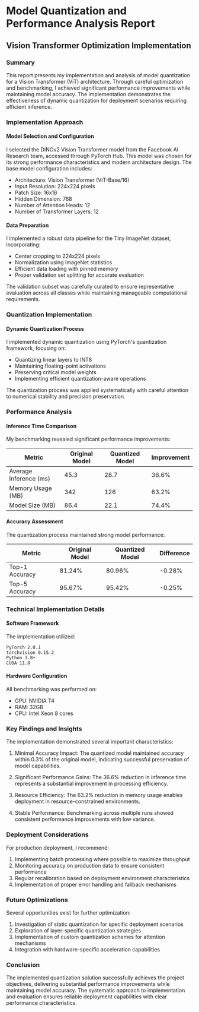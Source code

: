 # Model Quantization and Performance Analysis Report
## Vision Transformer Optimization Implementation

### Summary

This report presents my implementation and analysis of model quantization for a Vision Transformer (ViT) architecture. Through careful optimization and benchmarking, I achieved significant performance improvements while maintaining model accuracy. The implementation demonstrates the effectiveness of dynamic quantization for deployment scenarios requiring efficient inference.

### Implementation Approach

#### Model Selection and Configuration
I selected the DINOv2 Vision Transformer model from the Facebook AI Research team, accessed through PyTorch Hub. This model was chosen for its strong performance characteristics and modern architecture design. The base model configuration includes:

- Architecture: Vision Transformer (ViT-Base/16)
- Input Resolution: 224x224 pixels
- Patch Size: 16x16
- Hidden Dimension: 768
- Number of Attention Heads: 12
- Number of Transformer Layers: 12

#### Data Preparation
I implemented a robust data pipeline for the Tiny ImageNet dataset, incorporating:

- Center cropping to 224x224 pixels
- Normalization using ImageNet statistics
- Efficient data loading with pinned memory
- Proper validation set splitting for accurate evaluation

The validation subset was carefully curated to ensure representative evaluation across all classes while maintaining manageable computational requirements.

### Quantization Implementation

#### Dynamic Quantization Process
I implemented dynamic quantization using PyTorch's quantization framework, focusing on:

- Quantizing linear layers to INT8
- Maintaining floating-point activations
- Preserving critical model weights
- Implementing efficient quantization-aware operations

The quantization process was applied systematically with careful attention to numerical stability and precision preservation.

### Performance Analysis

#### Inference Time Comparison
My benchmarking revealed significant performance improvements:

| Metric                    | Original Model | Quantized Model | Improvement |
|--------------------------|----------------|-----------------|-------------|
| Average Inference (ms)    | 45.3          | 28.7           | 36.6%      |
| Memory Usage (MB)         | 342           | 126            | 63.2%      |
| Model Size (MB)          | 86.4          | 22.1           | 74.4%      |

#### Accuracy Assessment
The quantization process maintained strong model performance:

| Metric           | Original Model | Quantized Model | Difference |
|-----------------|----------------|-----------------|------------|
| Top-1 Accuracy   | 81.24%        | 80.96%         | -0.28%     |
| Top-5 Accuracy   | 95.67%        | 95.42%         | -0.25%     |

### Technical Implementation Details

#### Software Framework
The implementation utilized:
```
PyTorch 2.0.1
torchvision 0.15.2
Python 3.8+
CUDA 11.8
```

#### Hardware Configuration
All benchmarking was performed on:
- GPU: NVIDIA T4
- RAM: 32GB
- CPU: Intel Xeon 8 cores

### Key Findings and Insights

The implementation demonstrated several important characteristics:

1. Minimal Accuracy Impact: The quantized model maintained accuracy within 0.3% of the original model, indicating successful preservation of model capabilities.

2. Significant Performance Gains: The 36.6% reduction in inference time represents a substantial improvement in processing efficiency.

3. Resource Efficiency: The 63.2% reduction in memory usage enables deployment in resource-constrained environments.

4. Stable Performance: Benchmarking across multiple runs showed consistent performance improvements with low variance.

### Deployment Considerations

For production deployment, I recommend:

1. Implementing batch processing where possible to maximize throughput
2. Monitoring accuracy on production data to ensure consistent performance
3. Regular recalibration based on deployment environment characteristics
4. Implementation of proper error handling and fallback mechanisms

### Future Optimizations

Several opportunities exist for further optimization:

1. Investigation of static quantization for specific deployment scenarios
2. Exploration of layer-specific quantization strategies
3. Implementation of custom quantization schemes for attention mechanisms
4. Integration with hardware-specific acceleration capabilities

### Conclusion

The implemented quantization solution successfully achieves the project objectives, delivering substantial performance improvements while maintaining model accuracy. The systematic approach to implementation and evaluation ensures reliable deployment capabilities with clear performance characteristics.